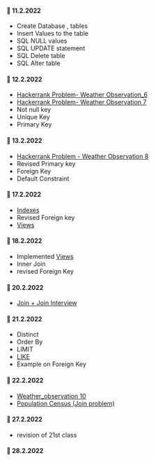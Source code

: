 

#### :dart: 11.2.2022

- Create Database , tables
- Insert Values to the table
- SQL NULL values
- SQL UPDATE statement
- SQL Delete table
- SQL Alter table

#### :dart: 12.2.2022

- [Hackerrank Problem- Weather Observation_6](https://github.com/madhuparna666/mySQL/blob/7e41b3c56186131d0b745654c40ec9fadd906bcd/DailyTrack/Hackerrank%20Problems/Weather_Observations_station_6.md)
- [Hackerrank Problem- Weather Observation 7](https://github.com/madhuparna666/mySQL/blob/37ecf9d004c75f586bc003faaa730b91cb290132/DailyTrack/Hackerrank%20Problems/Weather_Observations_station_7.md)
- Not null key 
- Unique Key
- Primary Key

#### :dart: 13.2.2022
- [Hackerrank Problem - Weather Observation 8](https://github.com/madhuparna666/mySQL/blob/b463d7d0110773b78360a81ca61175735e74ca25/DailyTrack/Hackerrank%20Problems/Weather_Observations_station_8.md)
- Revised Primary key
- Foreign Key
- Default Constraint

#### :dart: 17.2.2022
 - [Indexes](https://github.com/madhuparna666/mySQL/blob/9bddab75446038f9cd3b4b1189fbe098b16d82b9/Topics/Index.md) 
 - Revised Foreign key
 - [Views](https://github.com/madhuparna666/mySQL/blob/80aa43a1121848eb06e9e7df62ea3c9f684ed08a/Topics/Views.md)

#### :dart: 18.2.2022

- Implemented [Views](https://github.com/madhuparna666/mySQL/blob/80aa43a1121848eb06e9e7df62ea3c9f684ed08a/Topics/Views.md)
- Inner Join
- revised Foreign Key

#### :dart: 20.2.2022
- [Join + Join Interview](https://github.com/madhuparna666/mySQL/blob/00374e5b8066eea48e9dae70c308f9582e542d5d/Topics/Joins_interview.md)

#### :dart: 21.2.2022

- Distinct
- Order By
- LIMIT
- [LIKE](https://github.com/madhuparna666/mySQL/blob/5edd2c92d6a8244120c29a0010d03211a2476f05/Topics/Keywords.md)
- Example on Foreign Key

#### :dart: 22.2.2022

- [Weather_observation 10](https://github.com/madhuparna666/mySQL/blob/2229a73a3c6a9dd2d66bd9a0b842856d021c80f5/DailyTrack/Hackerrank%20Problems/Weather_observation_station_10.md)
- [Population Census (Join problem)](https://github.com/madhuparna666/mySQL/blob/237ec8887d2a52caafa808762f5c8d6d1d2de9d1/DailyTrack/Hackerrank%20Problems/Population%20Census.md)

#### :dart: 27.2.2022
- revision of 21st class

#### :dart: 28.2.2022

